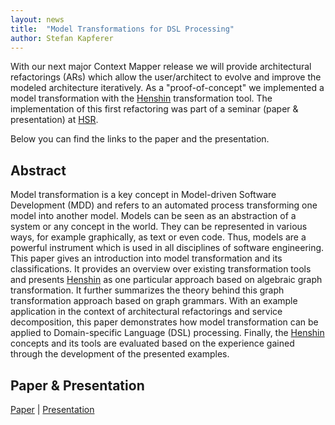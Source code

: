 ```yaml
---
layout: news
title:  "Model Transformations for DSL Processing"
author: Stefan Kapferer
---
```


With our next major Context Mapper release we will provide architectural refactorings (ARs) which allow the user/architect to evolve and
improve the modeled architecture iteratively. As a "proof-of-concept" we implemented a model transformation with the [Henshin](https://www.eclipse.org/henshin/)
transformation tool. The implementation of this first refactoring was part of a seminar (paper & presentation) at [HSR](https://www.hsr.ch).

Below you can find the links to the paper and the presentation.

## Abstract
Model transformation is a key concept in Model-driven Software Development (MDD) and refers to an automated process transforming 
one model into another model. Models can be seen as an abstraction of a system or any concept in the world. They can be represented in
various ways, for example graphically, as text or even code. Thus, models are a powerful instrument which is used in all disciplines 
of software engineering. This paper gives an introduction into model transformation and its classifications. It provides an overview 
over existing transformation tools and presents [Henshin](https://www.eclipse.org/henshin/) as one particular approach based on
algebraic graph transformation. It further summarizes the theory behind this graph transformation approach based on graph grammars. 
With an example application in the context of architectural refactorings and service decomposition, this paper demonstrates how model 
transformation can be applied to Domain-specific Language (DSL) processing. Finally, the [Henshin](https://www.eclipse.org/henshin/) 
concepts and its tools are evaluated based on the experience gained through the development of the presented examples.

## Paper & Presentation
[Paper](https://github.com/stefan-ka/papers-and-publications/raw/master/model-transformations-for-dsl-processing/HS18_SKapferer_Model-Transformations-for-DSL-Processing-Paper.pdf)
 | 
[Presentation](https://github.com/stefan-ka/papers-and-publications/raw/master/model-transformations-for-dsl-processing/HS18_SKapferer_Model-Transformations-for-DSL-Processing-Presentation.pdf)
